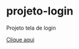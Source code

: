 # projeto-login
 Projeto tela de login

<a href="https://felipesds23.github.io/projeto-login/">Clique aqui<a>
